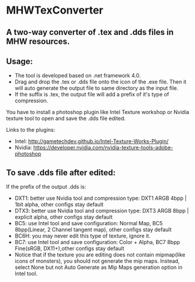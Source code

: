 # MHWTexConverter
## A two-way converter of .tex and .dds files in MHW resources.

## Usage:
- The tool is developed based on .net framework 4.0.
- Drag and drop the .tex or .dds file onto the icon of the .exe file. Then it will auto generate the output file to same directory as the input file.
- If the suffix is .tex, the output file will add a prefix of it's type of compression.

You have to install a photoshop plugin like Intel Texture workshop or Nvidia texture tool to open and save the .dds file edited.

Links to the plugins:
* Intel: http://gametechdev.github.io/Intel-Texture-Works-Plugin/
* Nvidia: https://developer.nvidia.com/nvidia-texture-tools-adobe-photoshop

## To save .dds file after edited:
If the prefix of the output .dds is:
* DXT1: better use Nvidia tool and compression type:  DXT1 ARGB 4bpp | 1bit alpha, other configs stay default
* DTX3: better use Nvidia tool and compression type: DXT3 ARGB 8bpp | explicit alpha, other configs stay default
* BC5: use Intel tool and save configuration: Normal Map,  BC5 8bpp(Linear, 2 Channel tangent map), other configs stay default
* BC6H: you may never edit this type of texture, ignore it.
* BC7: use Intel tool and save configuration: Color + Alpha, BC7 8bpp Fine(sRGB, DX11+),other configs stay default
* Notice that if the texture you are editing does not contain mipmap(like icons of monsters), you should not generate the mip maps. Instead, select None but not Auto Generate as Mip Maps generation option in Intel tool.
